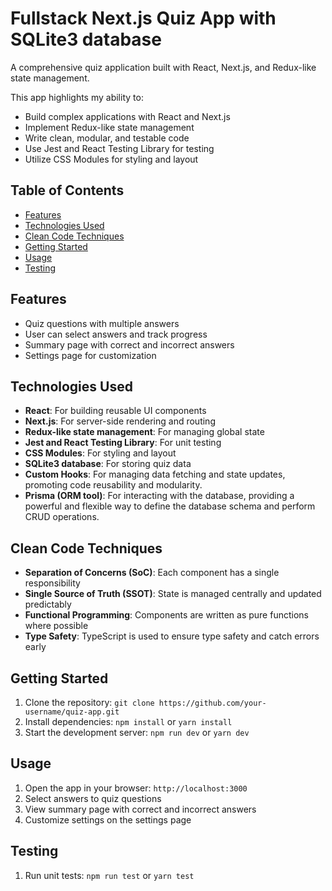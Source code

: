  Fullstack Next.js Quiz App with SQLite3 database
================

A comprehensive quiz application built with React, Next.js, and Redux-like state management.

This app highlights my ability to:
* Build complex applications with React and Next.js
* Implement Redux-like state management
* Write clean, modular, and testable code
* Use Jest and React Testing Library for testing
* Utilize CSS Modules for styling and layout

 Table of Contents
-----------------

* [Features](#features)
* [Technologies Used](#technologies-used)
* [Clean Code Techniques](#clean-code-techniques)
* [Getting Started](#getting-started)
* [Usage](#usage)
* [Testing](#testing)

 Features
------------

* Quiz questions with multiple answers
* User can select answers and track progress
* Summary page with correct and incorrect answers
* Settings page for customization

Technologies Used
--------------------

* **React**: For building reusable UI components
* **Next.js**: For server-side rendering and routing
* **Redux-like state management**: For managing global state
* **Jest and React Testing Library**: For unit testing
* **CSS Modules**: For styling and layout
* **SQLite3 database**: For storing quiz data
* **Custom Hooks**: For managing data fetching and state updates, promoting code reusability and modularity. 
* **Prisma (ORM tool)**: For interacting with the database, providing a powerful and flexible way to define the database schema and perform 
  CRUD operations.

 Clean Code Techniques
-----------------------

* **Separation of Concerns (SoC)**: Each component has a single responsibility
* **Single Source of Truth (SSOT)**: State is managed centrally and updated predictably
* **Functional Programming**: Components are written as pure functions where possible
* **Type Safety**: TypeScript is used to ensure type safety and catch errors early

 Getting Started
-------------------

1. Clone the repository: `git clone https://github.com/your-username/quiz-app.git`
2. Install dependencies: `npm install` or `yarn install`
3. Start the development server: `npm run dev` or `yarn dev`

Usage
---------

1. Open the app in your browser: `http://localhost:3000`
2. Select answers to quiz questions
3. View summary page with correct and incorrect answers
4. Customize settings on the settings page

 Testing
------------

1. Run unit tests: `npm run test` or `yarn test`

